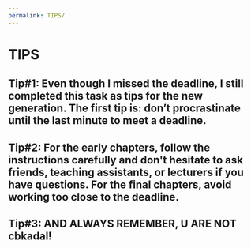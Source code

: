 ```yaml
---
permalink: TIPS/
---
```


# TIPS

## Tip#1: Even though I missed the deadline, I still completed this task as tips for the new generation. The first tip is: don’t procrastinate until the last minute to meet a deadline.  
## Tip#2: For the early chapters, follow the instructions carefully and don't hesitate to ask friends, teaching assistants, or lecturers if you have questions.  For the final chapters, avoid working too close to the deadline.  
## Tip#3: AND ALWAYS REMEMBER, U ARE NOT cbkadal!  
